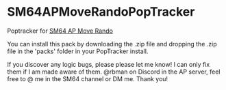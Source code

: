 # SM64APMoveRandoPopTracker

Poptracker for [SM64 AP Move Rando](https://github.com/n00byKing/sm64ex/)

You can install this pack by downloading the .zip file and dropping the .zip file in the 'packs' folder in your PopTracker install.

If you discover any logic bugs, please please let me know! I can only fix them if I am made aware of them. @rbman on Discord in the AP server, feel free to @ me in the SM64 channel or DM me. Thank you!

